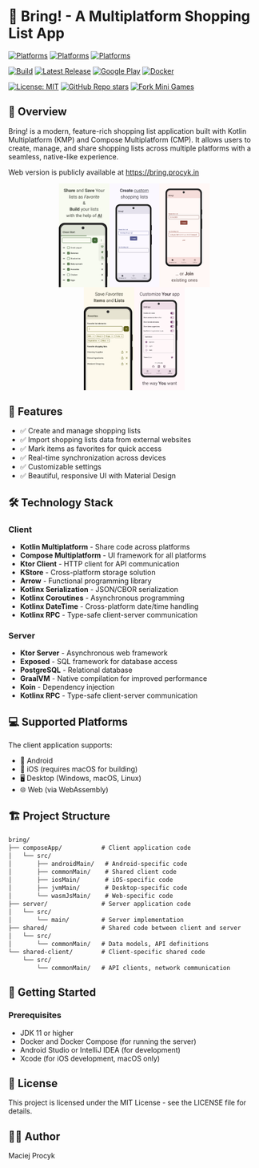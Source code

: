 # 🛒 Bring! - A Multiplatform Shopping List App

[![Platforms](https://img.shields.io/badge/web-WebAssembly-blue)](https://bring.procyk.in)
[![Platforms](https://img.shields.io/badge/mobile-Android%20%7C%20iOS-blue)](https://github.com/avan1235/bring/releases/latest)
[![Platforms](https://img.shields.io/badge/desktop-Windows%20%7C%20macOS%20%7C%20Linux-blue)](https://github.com/avan1235/bring/releases/latest)

[![Build](https://img.shields.io/github/actions/workflow/status/avan1235/bring/client.yml?label=Build&color=green)](https://github.com/avan1235/bring/actions/workflows/client.yml)
[![Latest Release](https://img.shields.io/github/v/release/avan1235/bring?label=Release&color=green)](https://github.com/avan1235/bring/releases/latest)
[![Google Play](https://img.shields.io/endpoint?color=green&logo=google-play&logoColor=green&url=https%3A%2F%2Fplay.cuzi.workers.dev%2Fplay%3Fi%3Din.procyk.bring%26l%3DGoogle%2520Play%26m%3D%24version)](https://play.google.com/store/apps/details?id=in.procyk.bring)
[![Docker](https://img.shields.io/docker/v/avan1235/bring?label=Docker%20Hub&color=green)](https://hub.docker.com/repository/docker/avan1235/bring/tags?ordering=last_updated)

[![License: MIT](https://img.shields.io/badge/License-MIT-red.svg)](./LICENSE.md)
[![GitHub Repo stars](https://img.shields.io/github/stars/avan1235/bring?style=social)](https://github.com/avan1235/bring/stargazers)
[![Fork Mini Games](https://img.shields.io/github/forks/avan1235/bring?logo=github&style=social)](https://github.com/avan1235/bring/fork)

## 📱 Overview

Bring! is a modern, feature-rich shopping list application built with Kotlin Multiplatform (KMP) and Compose Multiplatform (CMP). It allows users to create, manage, and share shopping lists across multiple platforms with a seamless, native-like experience.

Web version is publicly available at https://bring.procyk.in

<div style="display: flex; justify-content: center; flex-wrap: nowrap;">
  <img src="composeApp/screenshots/edit-list-screen-options.png" style="width: 20%;" />
  <img src="composeApp/screenshots/create-list-screen-custom-name.png" style="width: 20%;" />
  <img src="composeApp/screenshots/create-list-screen-join-list.png" style="width: 20%;" />
</div>
<div style="display: flex; justify-content: center; flex-wrap: nowrap;">
  <img src="composeApp/screenshots/favorites-screen-collections.png" style="width: 20%;" />
  <img src="composeApp/screenshots/settings-screen-options.png" style="width: 20%;" />
</div>


## 🚀 Features

- ✅ Create and manage shopping lists
- ✅ Import shopping lists data from external websites
- ✅ Mark items as favorites for quick access
- ✅ Real-time synchronization across devices
- ✅ Customizable settings
- ✅ Beautiful, responsive UI with Material Design

## 🛠️ Technology Stack

### Client
- **Kotlin Multiplatform** - Share code across platforms
- **Compose Multiplatform** - UI framework for all platforms
- **Ktor Client** - HTTP client for API communication
- **KStore** - Cross-platform storage solution
- **Arrow** - Functional programming library
- **Kotlinx Serialization** - JSON/CBOR serialization
- **Kotlinx Coroutines** - Asynchronous programming
- **Kotlinx DateTime** - Cross-platform date/time handling
- **Kotlinx RPC** - Type-safe client-server communication

### Server
- **Ktor Server** - Asynchronous web framework
- **Exposed** - SQL framework for database access
- **PostgreSQL** - Relational database
- **GraalVM** - Native compilation for improved performance
- **Koin** - Dependency injection
- **Kotlinx RPC** - Type-safe client-server communication

## 💻 Supported Platforms

The client application supports:
- 📱 Android
- 🍎 iOS (requires macOS for building)
- 🖥️ Desktop (Windows, macOS, Linux)
- 🌐 Web (via WebAssembly)

## 🏗️ Project Structure

```
bring/
├── composeApp/           # Client application code
│   └── src/
│       ├── androidMain/   # Android-specific code
│       ├── commonMain/    # Shared client code
│       ├── iosMain/       # iOS-specific code
│       ├── jvmMain/       # Desktop-specific code
│       └── wasmJsMain/    # Web-specific code
├── server/               # Server application code
│   └── src/
│       └── main/         # Server implementation
├── shared/               # Shared code between client and server
│   └── src/
│       └── commonMain/   # Data models, API definitions
└── shared-client/        # Client-specific shared code
    └── src/
        └── commonMain/   # API clients, network communication
```

## 🚀 Getting Started

### Prerequisites
- JDK 11 or higher
- Docker and Docker Compose (for running the server)
- Android Studio or IntelliJ IDEA (for development)
- Xcode (for iOS development, macOS only)

## 📄 License
This project is licensed under the MIT License - see the LICENSE file for details.

## 👨‍💻 Author
Maciej Procyk